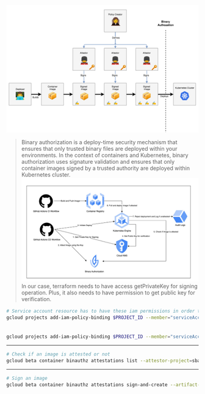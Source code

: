 

![](attachment/8b13bba32983b264308850185240ce2c.png)

> Binary authorization is a deploy-time security mechanism that ensures that only trusted binary files are deployed within your environments. In the context of containers and Kubernetes, binary authorization uses signature validation and ensures that only container images signed by a trusted authority are deployed within Kubernetes cluster. 
> ![](attachment/4e5d98666aae1f4102806ad85b24651b.png)
> In our case, terraform needs to have access getPrivateKey for signing operation. Plus, it also needs to have permission to get public key for verification.

```bash
# Service account resource has to have these iam permissions in order to successfully complete necessary deployments
gcloud projects add-iam-policy-binding $PROJECT_ID --member="serviceAccount:terraform@$PROJECT_ID.iam.3gserviceaccount.com" --role="roles/cloudkms.publicKeyViewer"


gcloud projects add-iam-policy-binding $PROJECT_ID --member="serviceAccount:terraform@$PROJECT_ID.iam.gserviceaccount.com" --role="roles/cloudkms.cryptoOperator"
```
---
```bash
# Check if an image is attested or not
gcloud beta container binauthz attestations list --attestor-project=sba-project-1923 --attestor=quality-assurance-attestor --artifact-url=docker.io/tunacinsoy/sba-frontend@sha256:466ef8f59a7ef5081334c0e4082a2c16f01e251eaa08c94d803aeb0ed9684fd6
```
---
```bash
# Sign an image
gcloud beta container binauthz attestations sign-and-create --artifact-url="${image_to_attest}" --attestor="${{ secrets.ATTESTOR_NAME }}" --attestor-project="${{ secrets.PROJECT_ID }}" --keyversion-project="${{ secrets.PROJECT_ID }}" --keyversion-location="${{ secrets.KMS_KEY_LOCATION }}" --keyversion-keyring="${{ secrets.KMS_KEYRING_NAME }}" --keyversion-key="${{ secrets.KMS_KEY_NAME }}" --keyversion="${{ secrets.KMS_KEY_VERSION }}"
```
